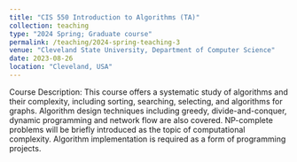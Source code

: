 ```yaml
---
title: "CIS 550 Introduction to Algorithms (TA)"
collection: teaching
type: "2024 Spring; Graduate course"
permalink: /teaching/2024-spring-teaching-3
venue: "Cleveland State University, Department of Computer Science"
date: 2023-08-26
location: "Cleveland, USA"
---
```


 Course Description:
 This course offers a systematic study of algorithms and their complexity, including sorting, searching, selecting, and algorithms for graphs. Algorithm design techniques including greedy, divide-and-conquer, dynamic programming and network flow are also covered. NP-complete problems will be briefly introduced as the topic of computational complexity. Algorithm implementation is required as a form of programming projects.
